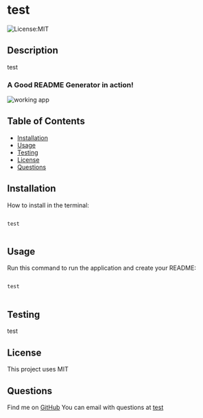 
# test

![License:MIT](https://img.shields.io/badge/license-MIT-blue)

## Description

 test

### A Good README Generator in action!

![working app](gifs/trimmed.gif)

 ## Table of Contents
 
 - [Installation](#installation)
 - [Usage](#usage)
 - [Testing](#test)
 - [License](#license)
 - [Questions](#questions)


## Installation 

How to install in the terminal:

<pre>
<code>
test
</code>
</pre>

## Usage

Run this command to run the application and create your README:

<pre>
<code>
test
</code>
</pre>

## Testing 

test

## License

This project uses MIT
            
## Questions
Find me on [GitHub](https://github.com/test)
You can email with questions at [test](mailto:test) 